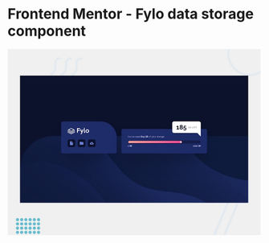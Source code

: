 # Frontend Mentor - Fylo data storage component

![Design preview for the Fylo data storage component coding challenge](./public/desktop-preview.jpg)